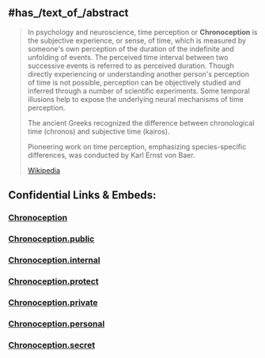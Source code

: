 ## #has_/text_of_/abstract 

> In psychology and neuroscience, time perception or **Chronoception** is the subjective experience, or sense, of time, which is measured by someone's own perception of the duration of the indefinite and unfolding of events. The perceived time interval between two successive events is referred to as perceived duration. Though directly experiencing or understanding another person's perception of time is not possible, perception can be objectively studied and inferred through a number of scientific experiments. Some temporal illusions help to expose the underlying neural mechanisms of time perception.
>
> The ancient Greeks recognized the difference between chronological time (chronos) and subjective time (kairos).
>
> Pioneering work on time perception, emphasizing species-specific differences, was conducted by Karl Ernst von Baer.
>
> [Wikipedia](https://en.wikipedia.org/wiki/Time%20perception) 





## Confidential Links & Embeds: 

### [Chronoception](/_Standards/bio/Medicine/Anatomy/Nervous_System/Sensory_System/Chronoception.md) 

### [Chronoception.public](/_public/bio/Medicine/Anatomy/Nervous_System/Sensory_System/Chronoception.public.md) 

### [Chronoception.internal](/_internal/bio/Medicine/Anatomy/Nervous_System/Sensory_System/Chronoception.internal.md) 

### [Chronoception.protect](/_protect/bio/Medicine/Anatomy/Nervous_System/Sensory_System/Chronoception.protect.md) 

### [Chronoception.private](/_private/bio/Medicine/Anatomy/Nervous_System/Sensory_System/Chronoception.private.md) 

### [Chronoception.personal](/_personal/bio/Medicine/Anatomy/Nervous_System/Sensory_System/Chronoception.personal.md) 

### [Chronoception.secret](/_secret/bio/Medicine/Anatomy/Nervous_System/Sensory_System/Chronoception.secret.md)

